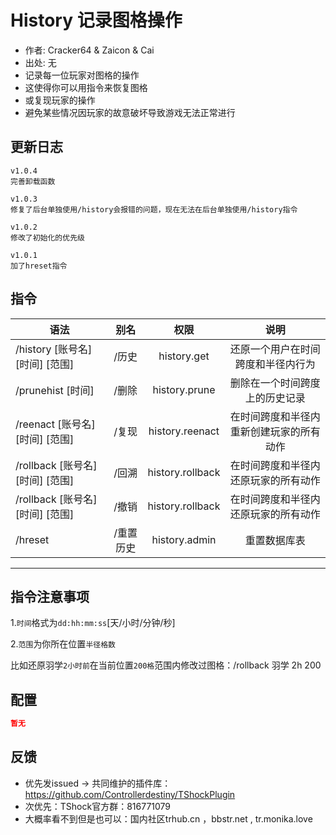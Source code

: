 # History 记录图格操作

- 作者: Cracker64 & Zaicon & Cai
- 出处: 无
- 记录每一位玩家对图格的操作
- 这使得你可以用指令来恢复图格
- 或复现玩家的操作
- 避免某些情况因玩家的故意破坏导致游戏无法正常进行

## 更新日志

```
v1.0.4
完善卸载函数

v1.0.3
修复了后台单独使用/history会报错的问题，现在无法在后台单独使用/history指令

v1.0.2
修改了初始化的优先级

v1.0.1
加了hreset指令
```

## 指令

| 语法                             | 别名  |       权限       |                   说明                   |
| -------------------------------- | :---: | :--------------: | :--------------------------------------: |
| /history [账号名] [时间] [范围]  | /历史 |   history.get    |    还原一个用户在时间跨度和半径内行为    |
| /prunehist [时间]                | /删除 |  history.prune   |      删除在一个时间跨度上的历史记录      |
| /reenact [账号名] [时间] [范围]  | /复现 | history.reenact  | 在时间跨度和半径内重新创建玩家的所有动作 |
| /rollback [账号名] [时间] [范围] | /回溯 | history.rollback |   在时间跨度和半径内还原玩家的所有动作   |
| /rollback [账号名] [时间] [范围] | /撤销 | history.rollback |   在时间跨度和半径内还原玩家的所有动作   |
| /hreset |/重置历史| history.admin |   重置数据库表   |

---
指令注意事项
---
1.`时间`格式为`dd:hh:mm:ss`[天/小时/分钟/秒]    
  
2.`范围`为你所在位置`半径格数`    

比如还原羽学`2小时前`在当前位置`200格`范围内修改过图格：/rollback 羽学 2h 200    

## 配置

```json
暂无
```
## 反馈
- 优先发issued -> 共同维护的插件库：https://github.com/Controllerdestiny/TShockPlugin
- 次优先：TShock官方群：816771079
- 大概率看不到但是也可以：国内社区trhub.cn ，bbstr.net , tr.monika.love
